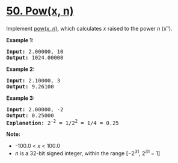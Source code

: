 <h1 class="title__20p2"><a href="/problems/powx-n/">50. Pow(x, n)</a></h1>

<div><p>Implement <a href="http://www.cplusplus.com/reference/valarray/pow/" target="_blank">pow(<em>x</em>, <em>n</em>)</a>, which calculates&nbsp;<em>x</em> raised to the power <em>n</em> (x<sup><span style="font-size:10.8333px">n</span></sup>).</p>

<p><strong>Example 1:</strong></p>

<pre><strong>Input:</strong> 2.00000, 10
<strong>Output:</strong> 1024.00000
</pre>

<p><strong>Example 2:</strong></p>

<pre><strong>Input:</strong> 2.10000, 3
<strong>Output:</strong> 9.26100
</pre>

<p><strong>Example 3:</strong></p>

<pre><strong>Input:</strong> 2.00000, -2
<strong>Output:</strong> 0.25000
<strong>Explanation:</strong> 2<sup>-2</sup> = 1/2<sup>2</sup> = 1/4 = 0.25
</pre>

<p><strong>Note:</strong></p>

<ul>
	<li>-100.0 &lt; <em>x</em> &lt; 100.0</li>
	<li><em>n</em> is a 32-bit signed integer, within the range&nbsp;[−2<sup>31</sup>,&nbsp;2<sup>31&nbsp;</sup>− 1]</li>
</ul>
</div>